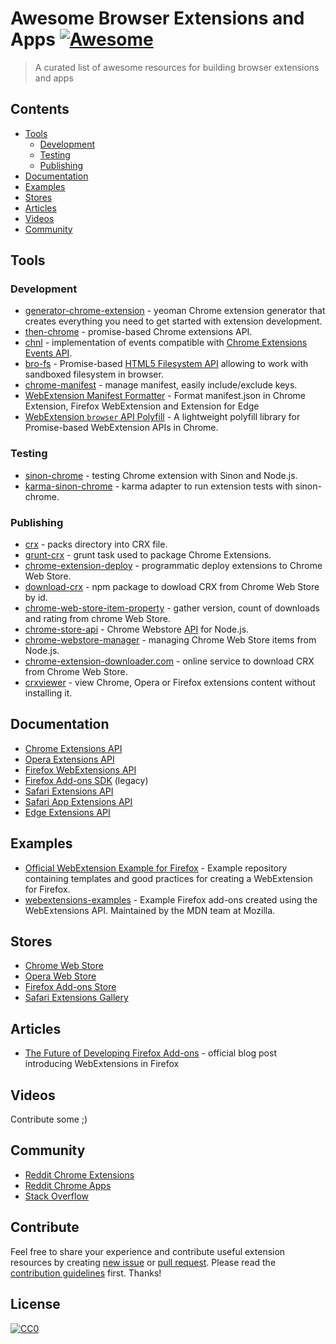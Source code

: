 # Awesome Browser Extensions and Apps [![Awesome](https://cdn.rawgit.com/sindresorhus/awesome/d7305f38d29fed78fa85652e3a63e154dd8e8829/media/badge.svg)](https://github.com/sindresorhus/awesome)

> A curated list of awesome resources for building browser extensions and apps

## Contents
* [Tools](#tools)
  * [Development](#development)
  * [Testing](#testing)
  * [Publishing](#publishing)
* [Documentation](#documentation)
* [Examples](#examples)
* [Stores](#stores)
* [Articles](#articles)
* [Videos](#articles) 
* [Community](#community)

## Tools
### Development
* [generator-chrome-extension](https://github.com/yeoman/generator-chrome-extension) - yeoman Chrome extension generator that creates everything you need to get started with extension development.
* [then-chrome](https://github.com/acvetkov/then-chrome) - promise-based Chrome extensions API.
* [chnl](https://github.com/vitalets/chnl) - implementation of events compatible with [Chrome Extensions Events API](https://developer.chrome.com/extensions/events#type-Event).
* [bro-fs](https://github.com/vitalets/bro-fs) - Promise-based [HTML5 Filesystem API](https://dev.w3.org/2009/dap/file-system/file-dir-sys.html) allowing to work with sandboxed filesystem in browser.
* [chrome-manifest](https://github.com/ragingwind/chrome-manifest) - manage manifest, easily include/exclude keys.
* [WebExtension Manifest Formatter](https://github.com/pastak/wemf) - Format manifest.json in Chrome Extension, Firefox WebExtension and Extension for Edge
* [WebExtension `browser` API Polyfill](https://github.com/mozilla/webextension-polyfill) - A lightweight polyfill library for Promise-based WebExtension APIs in Chrome.

### Testing
* [sinon-chrome](https://github.com/acvetkov/sinon-chrome) - testing Chrome extension with Sinon and Node.js.
* [karma-sinon-chrome](https://github.com/9joneg/karma-sinon-chrome) - karma adapter to run extension tests with sinon-chrome.

### Publishing
* [crx](https://www.npmjs.com/package/crx) - packs directory into CRX file.
* [grunt-crx](https://github.com/oncletom/grunt-crx) - grunt task used to package Chrome Extensions.
* [chrome-extension-deploy](https://github.com/erikdesjardins/chrome-extension-deploy) - programmatic deploy extensions to Chrome Web Store.
* [download-crx](https://github.com/acvetkov/download-crx) - npm package to dowload CRX from Chrome Web Store by id.
* [chrome-web-store-item-property](https://github.com/pandawing/node-chrome-web-store-item-property) - gather version, count of downloads and rating from chrome Web Store.
* [chrome-store-api](https://github.com/acvetkov/chrome-store-api) - Chrome Webstore [API](https://developer.chrome.com/webstore/using_webstore_api) for Node.js.
* [chrome-webstore-manager](https://github.com/pastak/chrome-webstore-manager) - managing Chrome Web Store items from Node.js.
* [chrome-extension-downloader.com](http://chrome-extension-downloader.com/) - online service to download CRX from Chrome Web Store.
* [crxviewer](https://github.com/Rob--W/crxviewer) - view Chrome, Opera or Firefox extensions content without installing it.

## Documentation
* [Chrome Extensions API](https://developer.chrome.com/extensions/api_index)
* [Opera Extensions API](https://dev.opera.com/extensions/apis/)
* [Firefox WebExtensions API](https://developer.mozilla.org/en-US/Add-ons/WebExtensions/API)
* [Firefox Add-ons SDK](https://developer.mozilla.org/en-US/Add-ons/SDK/High-Level_APIs) (legacy)
* [Safari Extensions API](https://developer.apple.com/library/safari/documentation/UserExperience/Reference/SafariExtensionsReference/index.html)
* [Safari App Extensions API](https://developer.apple.com/library/content/documentation/NetworkingInternetWeb/Conceptual/SafariAppExtension_PG/)
* [Edge Extensions API](https://developer.microsoft.com/en-us/microsoft-edge/platform/documentation/extensions/api-support/)

## Examples
* [Official WebExtension Example for Firefox](https://github.com/Standard8/example-webextension) - Example repository containing templates and good practices for creating a WebExtension for Firefox.
* [webextensions-examples](https://github.com/mdn/webextensions-examples) - Example Firefox add-ons created using the WebExtensions API. Maintained by the MDN team at Mozilla.

## Stores
* [Chrome Web Store](https://chrome.google.com/webstore)
* [Opera Web Store](https://addons.opera.com/en/extensions/)
* [Firefox Add-ons Store](https://addons.mozilla.org)
* [Safari Extensions Gallery](https://safari-extensions.apple.com/)

## Articles
* [The Future of Developing Firefox Add-ons](https://blog.mozilla.org/addons/2015/08/21/the-future-of-developing-firefox-add-ons/) - official blog post introducing WebExtensions in Firefox

## Videos
Contribute some ;)

## Community
* [Reddit Chrome Extensions](https://www.reddit.com/r/chrome_extensions)
* [Reddit Chrome Apps](https://www.reddit.com/r/chromeapps)
* [Stack Overflow](http://stackoverflow.com/questions/tagged/google-chrome-extension)

## Contribute
Feel free to share your experience and contribute useful extension resources by creating [new issue](https://github.com/vitalets/awesome-browser-extensions-and-apps/issues/new) or [pull request](https://github.com/vitalets/awesome-browser-extensions-and-apps/compare). Please read the [contribution guidelines](contributing.md) first. Thanks!

## License
[![CC0](http://mirrors.creativecommons.org/presskit/buttons/88x31/svg/cc-zero.svg)](https://creativecommons.org/publicdomain/zero/1.0/)
